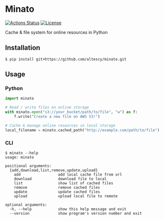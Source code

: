 Minato
======

[![Actions Status](https://github.com/altescy/minato/workflows/CI/badge.svg)](https://github.com/altescy/minato/actions/workflows/main.yml)
[![License](https://img.shields.io/github/license/altescy/minato)](https://github.com/altescy/minato/blob/master/LICENSE)

Cache & file system for online resources in Python 


## Installation

```
$ pip install git+https://github.com/altescy/minato.git
```

## Usage

### Python

```python
import minato

# Read / write files on online storage
with minato.open("s3://your_bucket/path/to/file", "w") as f:
    f.write("Create a new file on AWS S3!")

# Cache & manage online resources in local storage
local_filename = minato.cached_path("http://example.com/path/to/file")
```

### CLI

```
$ minato --help
usage: minato

positional arguments:
  {add,download,list,remove,update,upload}
    add                 add local cache file from url
    download            download file to local
    list                show list of cached files
    remove              remove cached files
    update              update cached files
    upload              upload local file to remote

optional arguments:
  -h, --help            show this help message and exit
  --version             show program's version number and exit
```
